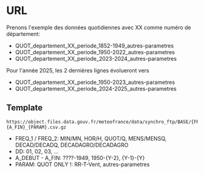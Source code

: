 # URL

Prenons l'exemple des données quotidiennes avec XX comme numéro de département:

- QUOT_departement_XX_periode_1852-1949_autres-parametres
- QUOT_departement_XX_periode_1950-2022_autres-parametres
- QUOT_departement_XX_periode_2023-2024_autres-parametres

Pour l'année 2025, les 2 dernières lignes évolueront vers

- QUOT_departement_XX_periode_1950-2023_autres-parametres
- QUOT_departement_XX_periode_2024-2025_autres-parametres

## Template

    https://object.files.data.gouv.fr/meteofrance/data/synchro_ftp/BASE/{FREQ_1}/{FREQ_2}_{DD}_{A_DEBUT}-{A_FIN}_{PARAM}.csv.gz

- FREQ_1 / FREQ_2: MIN/MN, HOR/H, QUOT/Q, MENS/MENSQ, DECAD/DECADQ, DECADAGRO/DECADAGRO
- DD: 01, 02, 03, ...
- A_DEBUT - A_FIN: ????-1949, 1950-{Y-2}, {Y-1}-{Y}
- PARAM: QUOT ONLY !: RR-T-Vent, autres-parametres
